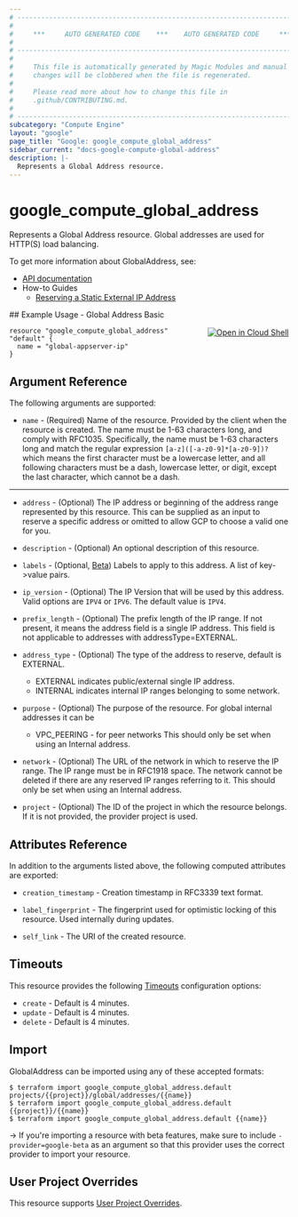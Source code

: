 ```yaml
---
# ----------------------------------------------------------------------------
#
#     ***     AUTO GENERATED CODE    ***    AUTO GENERATED CODE     ***
#
# ----------------------------------------------------------------------------
#
#     This file is automatically generated by Magic Modules and manual
#     changes will be clobbered when the file is regenerated.
#
#     Please read more about how to change this file in
#     .github/CONTRIBUTING.md.
#
# ----------------------------------------------------------------------------
subcategory: "Compute Engine"
layout: "google"
page_title: "Google: google_compute_global_address"
sidebar_current: "docs-google-compute-global-address"
description: |-
  Represents a Global Address resource.
---
```


# google\_compute\_global\_address

Represents a Global Address resource. Global addresses are used for
HTTP(S) load balancing.


To get more information about GlobalAddress, see:

* [API documentation](https://cloud.google.com/compute/docs/reference/v1/globalAddresses)
* How-to Guides
    * [Reserving a Static External IP Address](https://cloud.google.com/compute/docs/ip-addresses/reserve-static-external-ip-address)

<div class = "oics-button" style="float: right; margin: 0 0 -15px">
  <a href="https://console.cloud.google.com/cloudshell/open?cloudshell_git_repo=https%3A%2F%2Fgithub.com%2Fterraform-google-modules%2Fdocs-examples.git&cloudshell_working_dir=global_address_basic&cloudshell_image=gcr.io%2Fgraphite-cloud-shell-images%2Fterraform%3Alatest&open_in_editor=main.tf&cloudshell_print=.%2Fmotd&cloudshell_tutorial=.%2Ftutorial.md" target="_blank">
    <img alt="Open in Cloud Shell" src="//gstatic.com/cloudssh/images/open-btn.svg" style="max-height: 44px; margin: 32px auto; max-width: 100%;">
  </a>
</div>
## Example Usage - Global Address Basic


```hcl
resource "google_compute_global_address" "default" {
  name = "global-appserver-ip"
}
```

## Argument Reference

The following arguments are supported:


* `name` -
  (Required)
  Name of the resource. Provided by the client when the resource is
  created. The name must be 1-63 characters long, and comply with
  RFC1035.  Specifically, the name must be 1-63 characters long and
  match the regular expression `[a-z]([-a-z0-9]*[a-z0-9])?` which means
  the first character must be a lowercase letter, and all following
  characters must be a dash, lowercase letter, or digit, except the last
  character, which cannot be a dash.


- - -


* `address` -
  (Optional)
  The IP address or beginning of the address range represented by this
  resource. This can be supplied as an input to reserve a specific
  address or omitted to allow GCP to choose a valid one for you.

* `description` -
  (Optional)
  An optional description of this resource.

* `labels` -
  (Optional, [Beta](https://terraform.io/docs/providers/google/guides/provider_versions.html))
  Labels to apply to this address.  A list of key->value pairs.

* `ip_version` -
  (Optional)
  The IP Version that will be used by this address. Valid options are
  `IPV4` or `IPV6`. The default value is `IPV4`.

* `prefix_length` -
  (Optional)
  The prefix length of the IP range. If not present, it means the
  address field is a single IP address.
  This field is not applicable to addresses with addressType=EXTERNAL.

* `address_type` -
  (Optional)
  The type of the address to reserve, default is EXTERNAL.
  * EXTERNAL indicates public/external single IP address.
  * INTERNAL indicates internal IP ranges belonging to some network.

* `purpose` -
  (Optional)
  The purpose of the resource. For global internal addresses it can be
  * VPC_PEERING - for peer networks
  This should only be set when using an Internal address.

* `network` -
  (Optional)
  The URL of the network in which to reserve the IP range. The IP range
  must be in RFC1918 space. The network cannot be deleted if there are
  any reserved IP ranges referring to it.
  This should only be set when using an Internal address.

* `project` - (Optional) The ID of the project in which the resource belongs.
    If it is not provided, the provider project is used.


## Attributes Reference

In addition to the arguments listed above, the following computed attributes are exported:


* `creation_timestamp` -
  Creation timestamp in RFC3339 text format.

* `label_fingerprint` -
  The fingerprint used for optimistic locking of this resource.  Used
  internally during updates.
* `self_link` - The URI of the created resource.


## Timeouts

This resource provides the following
[Timeouts](/docs/configuration/resources.html#timeouts) configuration options:

- `create` - Default is 4 minutes.
- `update` - Default is 4 minutes.
- `delete` - Default is 4 minutes.

## Import

GlobalAddress can be imported using any of these accepted formats:

```
$ terraform import google_compute_global_address.default projects/{{project}}/global/addresses/{{name}}
$ terraform import google_compute_global_address.default {{project}}/{{name}}
$ terraform import google_compute_global_address.default {{name}}
```

-> If you're importing a resource with beta features, make sure to include `-provider=google-beta`
as an argument so that this provider uses the correct provider to import your resource.

## User Project Overrides

This resource supports [User Project Overrides](https://www.terraform.io/docs/providers/google/guides/provider_reference.html#user_project_override).
